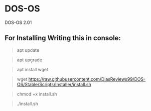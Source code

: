 # DOS-OS
DOS-OS 2.01
## For Installing Writing this in console:
> apt update

> apt upgrade

> apt install wget

> wget https://raw.githubusercontent.com/DiasReviews99/DOS-OS/Stable/Scripts/Installer/install.sh

> chmod +x install.sh

> ./install.sh

